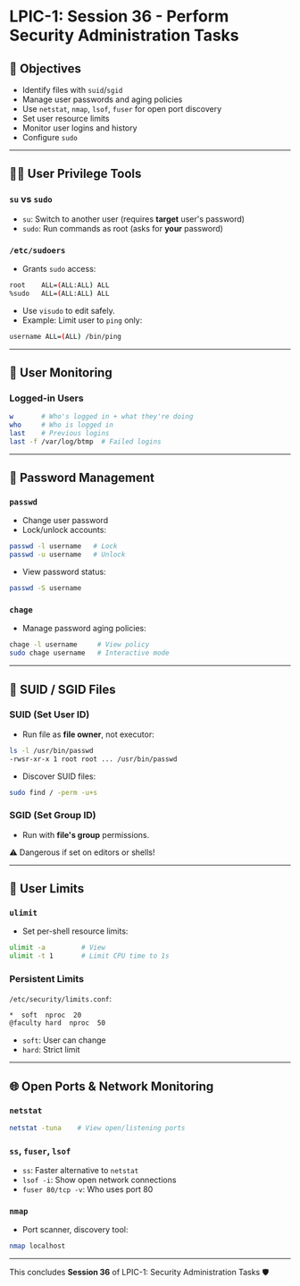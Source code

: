 # LPIC-1: Session 36 - Perform Security Administration Tasks

## 🔐 Objectives
- Identify files with `suid`/`sgid`
- Manage user passwords and aging policies
- Use `netstat`, `nmap`, `lsof`, `fuser` for open port discovery
- Set user resource limits
- Monitor user logins and history
- Configure `sudo`

---

## 🧑‍💻 User Privilege Tools

### `su` vs `sudo`
- `su`: Switch to another user (requires **target** user's password)
- `sudo`: Run commands as root (asks for **your** password)

### `/etc/sudoers`
- Grants `sudo` access:
```bash
root    ALL=(ALL:ALL) ALL
%sudo   ALL=(ALL:ALL) ALL
```
- Use `visudo` to edit safely.
- Example: Limit user to `ping` only:
```bash
username ALL=(ALL) /bin/ping
```

---

## 🧾 User Monitoring

### Logged-in Users
```bash
w       # Who's logged in + what they're doing
who     # Who is logged in
last    # Previous logins
last -f /var/log/btmp  # Failed logins
```

---

## 🔐 Password Management

### `passwd`
- Change user password
- Lock/unlock accounts:
```bash
passwd -l username   # Lock
passwd -u username   # Unlock
```
- View password status:
```bash
passwd -S username
```

### `chage`
- Manage password aging policies:
```bash
chage -l username     # View policy
sudo chage username   # Interactive mode
```

---

## 📂 SUID / SGID Files

### SUID (Set User ID)
- Run file as **file owner**, not executor:
```bash
ls -l /usr/bin/passwd
-rwsr-xr-x 1 root root ... /usr/bin/passwd
```
- Discover SUID files:
```bash
sudo find / -perm -u+s
```

### SGID (Set Group ID)
- Run with **file's group** permissions.

⚠️ Dangerous if set on editors or shells!

---

## 🚦 User Limits

### `ulimit`
- Set per-shell resource limits:
```bash
ulimit -a         # View
ulimit -t 1       # Limit CPU time to 1s
```

### Persistent Limits
`/etc/security/limits.conf`:
```bash
*  soft  nproc  20
@faculty hard  nproc  50
```
- `soft`: User can change
- `hard`: Strict limit

---

## 🌐 Open Ports & Network Monitoring

### `netstat`
```bash
netstat -tuna    # View open/listening ports
```

### `ss`, `fuser`, `lsof`
- `ss`: Faster alternative to `netstat`
- `lsof -i`: Show open network connections
- `fuser 80/tcp -v`: Who uses port 80

### `nmap`
- Port scanner, discovery tool:
```bash
nmap localhost
```

---

This concludes **Session 36** of LPIC-1: Security Administration Tasks 🛡️

